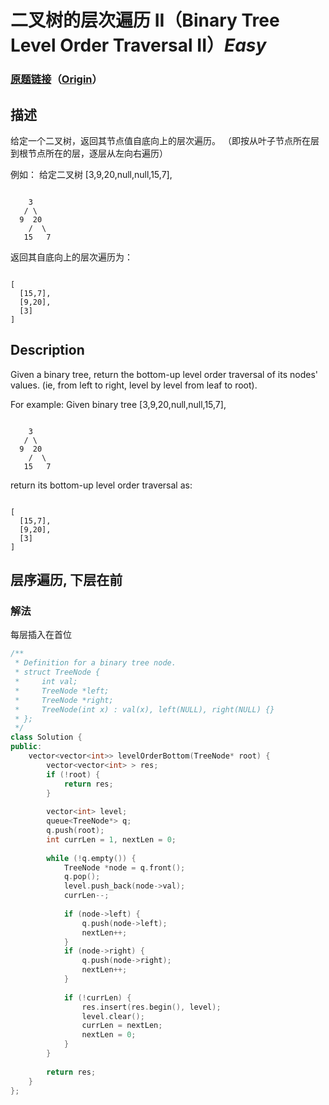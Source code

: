 # 二叉树的层次遍历 II（Binary Tree Level Order Traversal II）*Easy*
### [原题链接](https://leetcode-cn.com/problems/binary-tree-level-order-traversal-ii)（[Origin](https://leetcode.com/problems/binary-tree-level-order-traversal-ii)）
## 描述
给定一个二叉树，返回其节点值自底向上的层次遍历。 （即按从叶子节点所在层到根节点所在的层，逐层从左向右遍历）

例如：
给定二叉树 [3,9,20,null,null,15,7],
```

    3
   / \
  9  20
    /  \
   15   7
```


返回其自底向上的层次遍历为：
```

[
  [15,7],
  [9,20],
  [3]
]
```

## Description
Given a binary tree, return the bottom-up level order traversal of its nodes' values. (ie, from left to right, level by level from leaf to root).


For example:
Given binary tree [3,9,20,null,null,15,7],
```

    3
   / \
  9  20
    /  \
   15   7
```



return its bottom-up level order traversal as:
```

[
  [15,7],
  [9,20],
  [3]
]
```


## 层序遍历, 下层在前
### 解法
每层插入在首位
```c++
/**
 * Definition for a binary tree node.
 * struct TreeNode {
 *     int val;
 *     TreeNode *left;
 *     TreeNode *right;
 *     TreeNode(int x) : val(x), left(NULL), right(NULL) {}
 * };
 */
class Solution {
public:
    vector<vector<int>> levelOrderBottom(TreeNode* root) {
        vector<vector<int> > res;
        if (!root) {
            return res;
        }
        
        vector<int> level;
        queue<TreeNode*> q;
        q.push(root);
        int currLen = 1, nextLen = 0;
        
        while (!q.empty()) {
            TreeNode *node = q.front();
            q.pop();
            level.push_back(node->val);
            currLen--;
            
            if (node->left) {
                q.push(node->left);
                nextLen++;
            }
            if (node->right) {
                q.push(node->right);
                nextLen++;
            }
            
            if (!currLen) {
                res.insert(res.begin(), level);
                level.clear();
                currLen = nextLen;
                nextLen = 0;
            }
        }
        
        return res;
    }
};
```